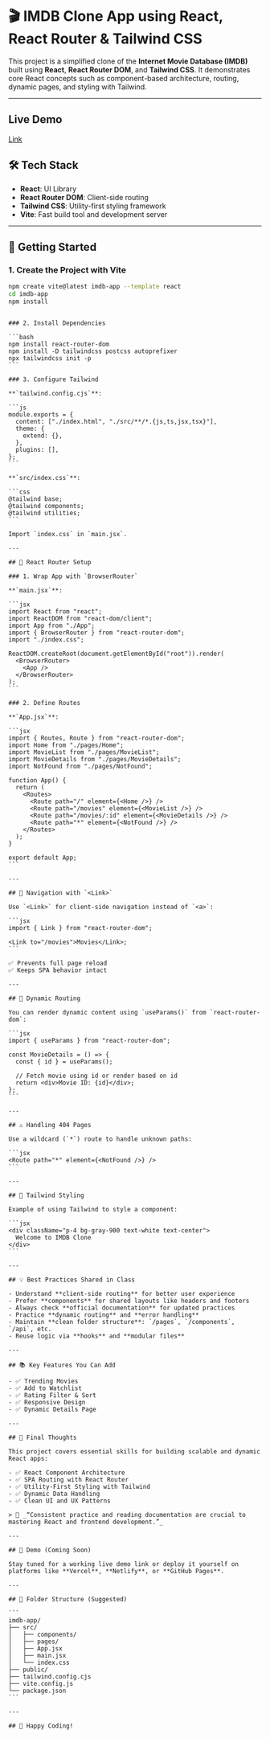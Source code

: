 # 🎬 IMDB Clone App using React, React Router & Tailwind CSS

This project is a simplified clone of the **Internet Movie Database (IMDB)** built using **React**, **React Router DOM**, and **Tailwind CSS**. It demonstrates core React concepts such as component-based architecture, routing, dynamic pages, and styling with Tailwind.

---

## Live Demo

[Link](https://imdb-app-harsh.netlify.app/)

## 🛠️ Tech Stack

- **React**: UI Library
- **React Router DOM**: Client-side routing
- **Tailwind CSS**: Utility-first styling framework
- **Vite**: Fast build tool and development server

---

## 🚀 Getting Started

### 1. Create the Project with Vite

```bash
npm create vite@latest imdb-app --template react
cd imdb-app
npm install
```

````

### 2. Install Dependencies

```bash
npm install react-router-dom
npm install -D tailwindcss postcss autoprefixer
npx tailwindcss init -p
```

### 3. Configure Tailwind

**`tailwind.config.cjs`**:

```js
module.exports = {
  content: ["./index.html", "./src/**/*.{js,ts,jsx,tsx}"],
  theme: {
    extend: {},
  },
  plugins: [],
};
```

**`src/index.css`**:

```css
@tailwind base;
@tailwind components;
@tailwind utilities;
```

Import `index.css` in `main.jsx`.

---

## 🧭 React Router Setup

### 1. Wrap App with `BrowserRouter`

**`main.jsx`**:

```jsx
import React from "react";
import ReactDOM from "react-dom/client";
import App from "./App";
import { BrowserRouter } from "react-router-dom";
import "./index.css";

ReactDOM.createRoot(document.getElementById("root")).render(
  <BrowserRouter>
    <App />
  </BrowserRouter>
);
```

### 2. Define Routes

**`App.jsx`**:

```jsx
import { Routes, Route } from "react-router-dom";
import Home from "./pages/Home";
import MovieList from "./pages/MovieList";
import MovieDetails from "./pages/MovieDetails";
import NotFound from "./pages/NotFound";

function App() {
  return (
    <Routes>
      <Route path="/" element={<Home />} />
      <Route path="/movies" element={<MovieList />} />
      <Route path="/movies/:id" element={<MovieDetails />} />
      <Route path="*" element={<NotFound />} />
    </Routes>
  );
}

export default App;
```

---

## 🔄 Navigation with `<Link>`

Use `<Link>` for client-side navigation instead of `<a>`:

```jsx
import { Link } from "react-router-dom";

<Link to="/movies">Movies</Link>;
```

✅ Prevents full page reload
✅ Keeps SPA behavior intact

---

## 🔀 Dynamic Routing

You can render dynamic content using `useParams()` from `react-router-dom`:

```jsx
import { useParams } from "react-router-dom";

const MovieDetails = () => {
  const { id } = useParams();

  // Fetch movie using id or render based on id
  return <div>Movie ID: {id}</div>;
};
```

---

## ⚠️ Handling 404 Pages

Use a wildcard (`*`) route to handle unknown paths:

```jsx
<Route path="*" element={<NotFound />} />
```

---

## 🎨 Tailwind Styling

Example of using Tailwind to style a component:

```jsx
<div className="p-4 bg-gray-900 text-white text-center">
  Welcome to IMDB Clone
</div>
```

---

## 💡 Best Practices Shared in Class

- Understand **client-side routing** for better user experience
- Prefer **components** for shared layouts like headers and footers
- Always check **official documentation** for updated practices
- Practice **dynamic routing** and **error handling**
- Maintain **clean folder structure**: `/pages`, `/components`, `/api`, etc.
- Reuse logic via **hooks** and **modular files**

---

## 📚 Key Features You Can Add

- ✅ Trending Movies
- ✅ Add to Watchlist
- ✅ Rating Filter & Sort
- ✅ Responsive Design
- ✅ Dynamic Details Page

---

## 📌 Final Thoughts

This project covers essential skills for building scalable and dynamic React apps:

- ✅ React Component Architecture
- ✅ SPA Routing with React Router
- ✅ Utility-First Styling with Tailwind
- ✅ Dynamic Data Handling
- ✅ Clean UI and UX Patterns

> 🧠 _“Consistent practice and reading documentation are crucial to mastering React and frontend development.”_

---

## 🎥 Demo (Coming Soon)

Stay tuned for a working live demo link or deploy it yourself on platforms like **Vercel**, **Netlify**, or **GitHub Pages**.

---

## 🧩 Folder Structure (Suggested)

```
imdb-app/
├── src/
│   ├── components/
│   ├── pages/
│   ├── App.jsx
│   ├── main.jsx
│   └── index.css
├── public/
├── tailwind.config.cjs
├── vite.config.js
└── package.json
```

---

## 🙌 Happy Coding!
````
